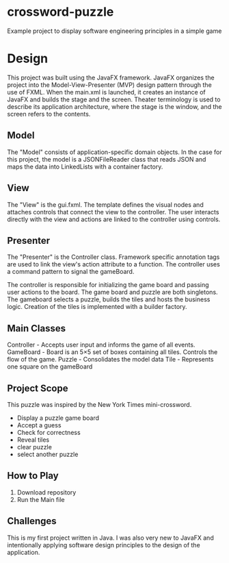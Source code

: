 crossword-puzzle
==
Example project to display software engineering principles in a simple game

# Design

This project was built using the JavaFX framework. JavaFX organizes the project into the Model-View-Presenter 
(MVP) design pattern through the use of FXML. When the main.xml is launched, it creates an instance of JavaFX and builds 
the stage and the screen. Theater terminology is used to describe its application architecture, where the stage is 
the window, and the screen refers to the contents. 

## Model
The "Model" consists of application-specific domain objects. In the case for this project, the model is a JSONFileReader 
class that reads JSON and maps the data into LinkedLists with a container factory.

## View
The "View" is the gui.fxml. The template defines the visual nodes and attaches controls that connect the view 
to the controller. The user interacts directly with the view and actions are linked to the controller using controls.

## Presenter
The "Presenter" is the Controller class. Framework specific annotation tags are used to link the view's action attribute 
to a function. The controller uses a command pattern to signal the gameBoard. 

The controller is responsible for initializing the game board and passing user actions to the board. The game board and 
puzzle are both singletons. The gameboard selects a puzzle, builds the tiles and hosts the business logic. Creation of 
the tiles is implemented with a builder factory. 

## Main Classes
Controller - Accepts user input and informs the game of all events.
GameBoard - Board is an 5×5 set of boxes containing all tiles. Controls the flow of the game.
Puzzle - Consolidates the model data
Tile - Represents one square on the gameBoard


## Project Scope
This puzzle was inspired by the New York Times mini-crossword. 

- Display a puzzle game board
- Accept a guess
- Check for correctness
- Reveal tiles
- clear puzzle
- select another puzzle


## How to Play
1. Download repository
2. Run the Main file

## Challenges
This is my first project written in Java. I was also very new to JavaFX and intentionally applying software design principles to the design of the application. 

